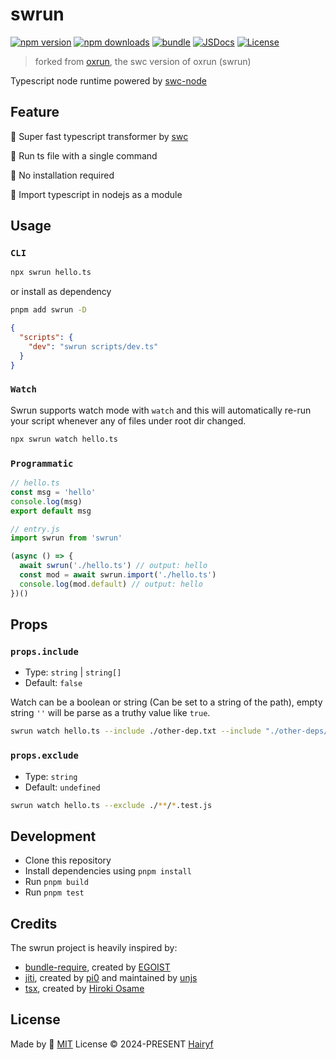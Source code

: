 # swrun

[![npm version][npm-version-src]][npm-version-href]
[![npm downloads][npm-downloads-src]][npm-downloads-href]
[![bundle][bundle-src]][bundle-href]
[![JSDocs][jsdocs-src]][jsdocs-href]
[![License][license-src]][license-href]

> forked from [oxrun](https://github.com/tmg0/oxrun), the swc version of oxrun (swrun)

Typescript node runtime powered by [swc-node](https://github.com/swc-project/swc-node)

## Feature

🚀 Super fast typescript transformer by [swc](https://github.com/swc-project/swc)

🧭 Run ts file with a single command

🙅 No installation required

👜 Import typescript in nodejs as a module

## Usage

### `CLI`

```bash
npx swrun hello.ts
```

or install as dependency

```bash
pnpm add swrun -D
```

```json
{
  "scripts": {
    "dev": "swrun scripts/dev.ts"
  }
}
```

### `Watch`

Swrun supports watch mode with `watch` and this will automatically re-run your script whenever any of files under root dir changed.

```bash
npx swrun watch hello.ts
```

### `Programmatic`

```ts
// hello.ts
const msg = 'hello'
console.log(msg)
export default msg
```

```js
// entry.js
import swrun from 'swrun'

(async () => {
  await swrun('./hello.ts') // output: hello
  const mod = await swrun.import('./hello.ts')
  console.log(mod.default) // output: hello
})()
```

## Props

### `props.include`

- Type: `string` | `string[]`
- Default: `false`

Watch can be a boolean or string (Can be set to a string of the path), empty string `''` will be parse as a truthy value like `true`.

```sh
swrun watch hello.ts --include ./other-dep.txt --include "./other-deps/*"
```

### `props.exclude`

- Type: `string`
- Default: `undefined`

```sh
swrun watch hello.ts --exclude ./**/*.test.js
```

## Development

- Clone this repository
- Install dependencies using `pnpm install`
- Run `pnpm build`
- Run `pnpm test`

## Credits

The swrun project is heavily inspired by:

- [bundle-require](https://github.com/egoist/bundle-require), created by [EGOIST](https://github.com/egoist)
- [jiti](https://github.com/unjs/jiti), created by [pi0](https://github.com/pi0) and maintained by [unjs](https://github.com/unjs)
- [tsx](https://github.com/privatenumber/tsx), created by [Hiroki Osame](https://github.com/privatenumber)

## License

Made by 💛 [MIT](./LICENSE) License © 2024-PRESENT [Hairyf](https://github.com/hairyf)

<!-- Badges -->

[npm-version-src]: https://img.shields.io/npm/v/swrun?style=flat&colorA=080f12&colorB=1fa669
[npm-version-href]: https://npmjs.com/package/swrun
[npm-downloads-src]: https://img.shields.io/npm/dm/swrun?style=flat&colorA=080f12&colorB=1fa669
[npm-downloads-href]: https://npmjs.com/package/swrun
[bundle-src]: https://img.shields.io/bundlephobia/minzip/swrun?style=flat&colorA=080f12&colorB=1fa669&label=minzip
[bundle-href]: https://bundlephobia.com/result?p=swrun
[license-src]: https://img.shields.io/github/license/hairyf/swrun.svg?style=flat&colorA=080f12&colorB=1fa669
[license-href]: https://github.com/hairyf/swrun/blob/main/LICENSE
[jsdocs-src]: https://img.shields.io/badge/jsdocs-reference-080f12?style=flat&colorA=080f12&colorB=1fa669
[jsdocs-href]: https://www.jsdocs.io/package/swrun
